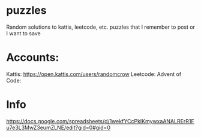 # puzzles
Random solutions to kattis, leetcode, etc. puzzles that I remember to post or I want to save

# Accounts:
Kattis: https://open.kattis.com/users/randomcrow
Leetcode: 
Advent of Code:

# Info
https://docs.google.com/spreadsheets/d/1wekfYCcPkIKmywxaANALRErR1Fu7e3L3MwZ3eumZLNE/edit?gid=0#gid=0
